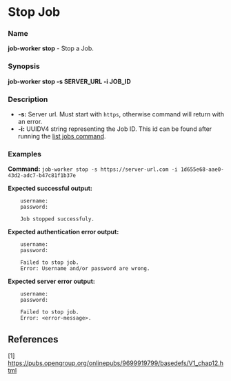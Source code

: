 # Stop Job

### Name

<strong>job-worker stop</strong> - Stop a Job.

### Synopsis

<strong>job-worker stop -s SERVER_URL -i JOB_ID</strong>

### Description

* <strong>-s:</strong> Server url. Must start with `https`, otherwise command will return with an error.
* <strong>-i:</strong> UUIDV4 string representing the Job ID. This id can be found after running the [list jobs command](list-jobs.md).

### Examples

<strong>Command:</strong> `job-worker stop -s https://server-url.com -i 1d655e68-aae0-43d2-adc7-b47c81f1b37e`

<strong>Expected successful output:</strong>
```
    username:
    password:
    
    Job stopped successfuly.
```

<strong>Expected authentication error output:</strong>
```
    username:
    password:
    
    Failed to stop job.
    Error: Username and/or password are wrong.
```

<strong>Expected server error output:</strong>
```
    username:
    password:
    
    Failed to stop job.
    Error: <error-message>.
```

## References

[1] https://pubs.opengroup.org/onlinepubs/9699919799/basedefs/V1_chap12.html